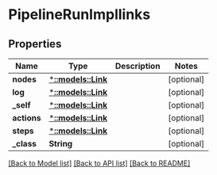 # PipelineRunImpllinks

## Properties
Name | Type | Description | Notes
------------ | ------------- | ------------- | -------------
**nodes** | [***::models::Link**](Link.md) |  | [optional] 
**log** | [***::models::Link**](Link.md) |  | [optional] 
**_self** | [***::models::Link**](Link.md) |  | [optional] 
**actions** | [***::models::Link**](Link.md) |  | [optional] 
**steps** | [***::models::Link**](Link.md) |  | [optional] 
**_class** | **String** |  | [optional] 

[[Back to Model list]](../README.md#documentation-for-models) [[Back to API list]](../README.md#documentation-for-api-endpoints) [[Back to README]](../README.md)


